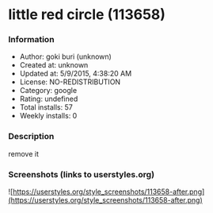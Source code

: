 # little red circle (113658)

### Information
- Author: goki buri (unknown)
- Created at: unknown
- Updated at: 5/9/2015, 4:38:20 AM
- License: NO-REDISTRIBUTION
- Category: google
- Rating: undefined
- Total installs: 57
- Weekly installs: 0


### Description
remove it


### Screenshots (links to userstyles.org)
![https://userstyles.org/style_screenshots/113658-after.png](https://userstyles.org/style_screenshots/113658-after.png)


